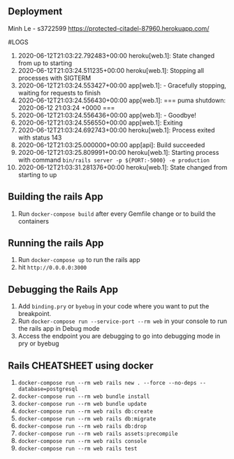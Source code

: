 ## Deployment
Minh Le - s3722599
https://protected-citadel-87960.herokuapp.com/

#LOGS
1. 2020-06-12T21:03:22.792483+00:00 heroku[web.1]: State changed from up to starting
2. 2020-06-12T21:03:24.511235+00:00 heroku[web.1]: Stopping all processes with SIGTERM
3. 2020-06-12T21:03:24.553427+00:00 app[web.1]: - Gracefully stopping, waiting for requests to finish
4. 2020-06-12T21:03:24.556430+00:00 app[web.1]: === puma shutdown: 2020-06-12 21:03:24 +0000 ===
5. 2020-06-12T21:03:24.556436+00:00 app[web.1]: - Goodbye!
6. 2020-06-12T21:03:24.556550+00:00 app[web.1]: Exiting
7. 2020-06-12T21:03:24.692743+00:00 heroku[web.1]: Process exited with status 143
8. 2020-06-12T21:03:25.000000+00:00 app[api]: Build succeeded
9. 2020-06-12T21:03:25.809991+00:00 heroku[web.1]: Starting process with command `bin/rails server -p ${PORT:-5000} -e production`
10. 2020-06-12T21:03:31.281376+00:00 heroku[web.1]: State changed from starting to up



## Building the rails App

1. Run `docker-compose build` after every Gemfile change or to build the containers

## Running the rails App
1. Run `docker-compose up` to run the rails app
2. hit `http://0.0.0.0:3000`

## Debugging the Rails App

1. Add `binding.pry` or `byebug` in your code where you want to put the breakpoint.
2. Run `docker-compose run --service-port --rm web` in your console to run the rails app in Debug mode
3. Access the endpoint you are debugging to go into debugging mode in pry or byebug

## Rails CHEATSHEET using docker

1. `docker-compose run --rm web rails new . --force --no-deps --database=postgresql`
2. `docker-compose run --rm web bundle install`
3. `docker-compose run --rm web bundle update`
4. `docker-compose run --rm web rails db:create`
5. `docker-compose run --rm web rails db:migrate`
6. `docker-compose run --rm web rails db:drop`
7. `docker-compose run --rm web rails assets:precompile`
8. `docker-compose run --rm web rails console`
9. `docker-compose run --rm web rails test`
